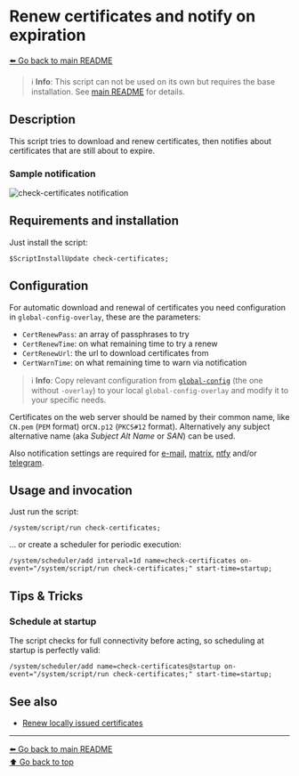 Renew certificates and notify on expiration
===========================================

[⬅️ Go back to main README](../README.md)

> ℹ️ **Info**: This script can not be used on its own but requires the base
> installation. See [main README](../README.md) for details.

Description
-----------

This script tries to download and renew certificates, then notifies about
certificates that are still about to expire.

### Sample notification

![check-certificates notification](check-certificates.d/notification.avif)

Requirements and installation
-----------------------------

Just install the script:

    $ScriptInstallUpdate check-certificates;

Configuration
-------------

For automatic download and renewal of certificates you need configuration
in `global-config-overlay`, these are the parameters:

* `CertRenewPass`: an array of passphrases to try
* `CertRenewTime`: on what remaining time to try a renew
* `CertRenewUrl`: the url to download certificates from
* `CertWarnTime`: on what remaining time to warn via notification

> ℹ️ **Info**: Copy relevant configuration from
> [`global-config`](../global-config.rsc) (the one without `-overlay`) to
> your local `global-config-overlay` and modify it to your specific needs.

Certificates on the web server should be named by their common name, like
`CN.pem` (`PEM` format) or`CN.p12` (`PKCS#12` format). Alternatively any
subject alternative name (aka *Subject Alt Name* or *SAN*) can be used.

Also notification settings are required for
[e-mail](mod/notification-email.md),
[matrix](mod/notification-matrix.md),
[ntfy](mod/notification-ntfy.md) and/or
[telegram](mod/notification-telegram.md).

Usage and invocation
--------------------

Just run the script:

    /system/script/run check-certificates;

... or create a scheduler for periodic execution:

    /system/scheduler/add interval=1d name=check-certificates on-event="/system/script/run check-certificates;" start-time=startup;


Tips & Tricks
-------------

### Schedule at startup

The script checks for full connectivity before acting, so scheduling at
startup is perfectly valid:

    /system/scheduler/add name=check-certificates@startup on-event="/system/script/run check-certificates;" start-time=startup;

See also
--------

* [Renew locally issued certificates](certificate-renew-issued.md)

---
[⬅️ Go back to main README](../README.md)  
[⬆️ Go back to top](#top)
